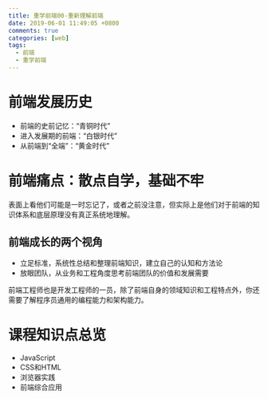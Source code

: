 ```yaml
---
title: 重学前端00-重新理解前端
date: 2019-06-01 11:49:05 +0800
comments: true
categories: [web]
tags:
  - 前端
  - 重学前端
---
```

# 前端发展历史
- 前端的史前记忆：“青铜时代”
- 进入发展期的前端：“白银时代”
- 从前端到“全端”：“黄金时代”

# 前端痛点：散点自学，基础不牢

表面上看他们可能是一时忘记了，或者之前没注意，但实际上是他们对于前端的知识体系和底层原理没有真正系统地理解。

## 前端成长的两个视角

- 立足标准，系统性总结和整理前端知识，建立自己的认知和方法论
- 放眼团队，从业务和工程角度思考前端团队的价值和发展需要

前端工程师也是开发工程师的一员，除了前端自身的领域知识和工程特点外，你还需要了解程序员通用的编程能力和架构能力。


# 课程知识点总览
- JavaScript
- CSS和HTML
- 浏览器实践
- 前端综合应用

